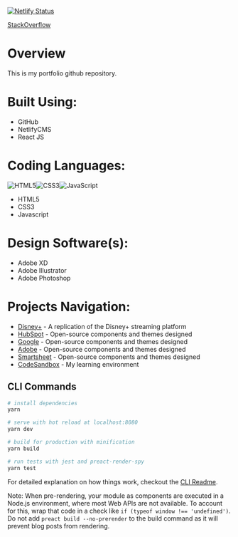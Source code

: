 [![Netlify Status](https://api.netlify.com/api/v1/badges/99750cdd-0aed-41a0-91f0-2a770a614e53/deploy-status)](https://app.netlify.com/sites/isaiahdavis/deploys)

[StackOverflow](https://stackoverflow.com/users/1657328/isaiah-monroe-davis)


# Overview
This is my portfolio github repository.

# Built Using:
* GitHub
* NetlifyCMS
* React JS

# Coding Languages:
<img alt="HTML5" src="https://img.shields.io/badge/html5-%23E34F26.svg?&style=for-the-badge&logo=html5&logoColor=white"/><img alt="CSS3" src="https://img.shields.io/badge/css3-%231572B6.svg?&style=for-the-badge&logo=css3&logoColor=white"/><img alt="JavaScript" src="https://img.shields.io/badge/javascript-%23323330.svg?&style=for-the-badge&logo=javascript&logoColor=%23F7DF1E"/>

* HTML5
* CSS3
* Javascript

# Design Software(s):
* Adobe XD
* Adobe Illustrator
* Adobe Photoshop

# Projects Navigation:
* [Disney+](https://github.com/isaiahdaviscom/Disney) - A replication of the Disney+ streaming platform
* [HubSpot](https://github.com/isaiahdaviscom/HubSpot) - Open-source components and themes designed
* [Google](https://github.com/isaiahdaviscom/Google) - Open-source components and themes designed
* [Adobe](https://github.com/isaiahdaviscom/Adobe) - Open-source components and themes designed
* [Smartsheet](https://github.com/isaiahdaviscom/Smartsheet) - Open-source components and themes designed
* [CodeSandbox](https://github.com/isaiahdaviscom/CodeSandbox) - My learning environment

## CLI Commands

``` bash
# install dependencies
yarn

# serve with hot reload at localhost:8080
yarn dev

# build for production with minification
yarn build

# run tests with jest and preact-render-spy 
yarn test
```

For detailed explanation on how things work, checkout the [CLI Readme](https://github.com/developit/preact-cli/blob/master/README.md).

Note: When pre-rendering, your module as components are executed in a Node.js environment, where most Web APIs are not available. To account for this, wrap that code in a check like `if (typeof window !== 'undefined')`. 
Do not add `preact build --no-prerender` to the build command as it will prevent blog posts from rendering.